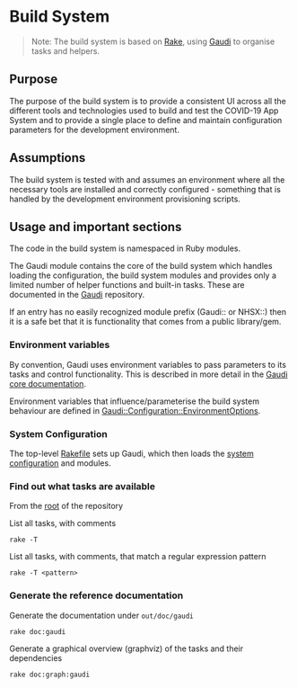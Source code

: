 # Build System

> Note: The build system is based on [Rake](https://github.com/ruby/rake/blob/master/README.rdoc), using [Gaudi](https://github.com/damphyr/gaudi/blob/master/README.md) to organise tasks and helpers.

## Purpose

The purpose of the build system is to provide a consistent UI across all the different tools and technologies used to build and test the COVID-19 App System and to provide a single place to define and maintain configuration parameters for the development environment.

## Assumptions

The build system is tested with and assumes an environment where all the necessary tools are installed and correctly configured - something that is handled by the development environment provisioning scripts.

## Usage and important sections

The code in the build system is namespaced in Ruby modules.

The Gaudi module contains the core of the build system which handles loading the configuration, the build system modules and provides only a limited number of helper functions and built-in tasks. These are documented in the [Gaudi](https://github.com/damphyr/gaudi) repository.

If an entry has no easily recognized module prefix (Gaudi:: or NHSX::) then it is a safe bet that it is functionality that comes from a public library/gem.

### Environment variables

By convention, Gaudi uses environment variables to pass parameters to its tasks and control functionality. This is described in more detail in the [Gaudi core documentation](https://github.com/damphyr/gaudi/blob/master/doc/CONFIGURATION.md).

Environment variables that influence/parameterise the build system behaviour are defined in [Gaudi::Configuration::EnvironmentOptions](../tools/build/lib/gaudi/helpers/environment.rb).

### System Configuration
The top-level [Rakefile](../Rakefile) sets up Gaudi, which then loads the [system configuration](../tools/build/system.cfg) and modules.

### Find out what tasks are available
From the [root](..) of the repository

List all tasks, with comments
```
rake -T
```
List all tasks, with comments, that match a regular expression pattern
```
rake -T <pattern>
```

### Generate the reference documentation

Generate the documentation under `out/doc/gaudi`

```bash
rake doc:gaudi
```

Generate a graphical overview (graphviz) of the tasks and their dependencies

```bash
rake doc:graph:gaudi
```
